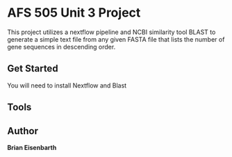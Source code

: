 # AFS 505 Unit 3 Project
This project utilizes a nextflow pipeline and NCBI similarity tool BLAST to generate a simple text file from any given FASTA file that lists the number of gene sequences in descending order. 

## Get Started

You will need to install Nextflow and Blast

## Tools

## Author
**Brian Eisenbarth**
